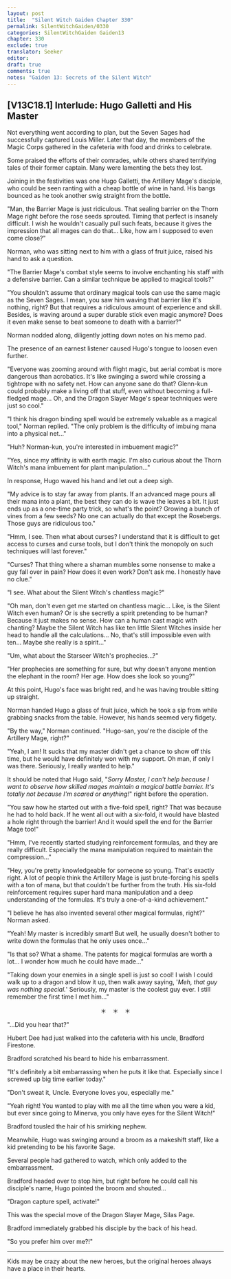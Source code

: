 ```yaml
---
layout: post
title:  "Silent Witch Gaiden Chapter 330"
permalink: SilentWitchGaiden/0330
categories: SilentWitchGaiden Gaiden13
chapter: 330
exclude: true
translator: Seeker
editor: 
draft: true
comments: true
notes: "Gaiden 13: Secrets of the Silent Witch"
---
```

<h2>[V13C18.1] Interlude: Hugo Galletti and His Master</h2>

Not everything went according to plan, but the Seven Sages had successfully captured Louis Miller. Later that day, the members of the Magic Corps gathered in the cafeteria with food and drinks to celebrate.

Some praised the efforts of their comrades, while others shared terrifying tales of their former captain. Many were lamenting the bets they lost.

Joining in the festivities was one Hugo Galletti, the Artillery Mage's disciple, who could be seen ranting with a cheap bottle of wine in hand. His bangs bounced as he took another swig straight from the bottle.

"Man, the Barrier Mage is just ridiculous. That sealing barrier on the Thorn Mage right before the rose seeds sprouted. Timing that perfect is insanely difficult. I wish he wouldn't casually pull such feats, because it gives the impression that all mages can do that... Like, how am I supposed to even come close?"

Norman, who was sitting next to him with a glass of fruit juice, raised his hand to ask a question.

"The Barrier Mage's combat style seems to involve enchanting his staff with a defensive barrier. Can a similar technique be applied to magical tools?"

"You shouldn't assume that ordinary magical tools can use the same magic as the Seven Sages. I mean, you saw him waving that barrier like it's nothing, right? But that requires a ridiculous amount of experience and skill. Besides, is waving around a super durable stick even magic anymore? Does it even make sense to beat someone to death with a barrier?"

Norman nodded along, diligently jotting down notes on his memo pad.

The presence of an earnest listener caused Hugo's tongue to loosen even further.

"Everyone was zooming around with flight magic, but aerial combat is more dangerous than acrobatics. It's like swinging a sword while crossing a tightrope with no safety net. How can anyone sane do that? Glenn-kun could probably make a living off that stuff, even without becoming a full-fledged mage... Oh, and the Dragon Slayer Mage's spear techniques were just so cool."

"I think his dragon binding spell would be extremely valuable as a magical tool," Norman replied. "The only problem is the difficulty of imbuing mana into a physical net..."

"Huh? Norman-kun, you're interested in imbuement magic?"

"Yes, since my affinity is with earth magic. I'm also curious about the Thorn Witch's mana imbuement for plant manipulation..."

In response, Hugo waved his hand and let out a deep sigh.

"My advice is to stay far away from plants. If an advanced mage pours all their mana into a plant, the best they can do is wave the leaves a bit. It just ends up as a one-time party trick, so what's the point? Growing a bunch of vines from a few seeds? No one can actually do that except the Rosebergs. Those guys are ridiculous too."

"Hmm, I see. Then what about curses? I understand that it is difficult to get access to curses and curse tools, but I don't think the monopoly on such techniques will last forever."

"Curses? That thing where a shaman mumbles some nonsense to make a guy fall over in pain? How does it even work? Don't ask me. I honestly have no clue."

"I see. What about the Silent Witch's chantless magic?"

"Oh man, don't even get me started on chantless magic... Like, is the Silent Witch even human? Or is she secretly a spirit pretending to be human? Because it just makes no sense. How can a human cast magic with chanting? Maybe the Silent Witch has like ten little Silent Witches inside her head to handle all the calculations... No, that's still impossible even with ten... Maybe she really is a spirit..."

"Um, what about the Starseer Witch's prophecies...?"

"Her prophecies are something for sure, but why doesn't anyone mention the elephant in the room? Her age. How does she look so young?"

At this point, Hugo's face was bright red, and he was having trouble sitting up straight.

Norman handed Hugo a glass of fruit juice, which he took a sip from while grabbing snacks from the table. However, his hands seemed very fidgety.

"By the way," Norman continued. "Hugo-san, you're the disciple of the Artillery Mage, right?"

"Yeah, I am! It sucks that my master didn't get a chance to show off this time, but he would have definitely won with my support. Oh man, if only I was there. Seriously, I really wanted to help."

It should be noted that Hugo said, "*Sorry Master, I can't help because I want to observe how skilled mages maintain a magical battle barrier. It's totally not because I'm scared or anything!*" right before the operation.

"You saw how he started out with a five-fold spell, right? That was because he had to hold back. If he went all out with a six-fold, it would have blasted a hole right through the barrier! And it would spell the end for the Barrier Mage too!"

"Hmm, I've recently started studying reinforcement formulas, and they are really difficult. Especially the mana manipulation required to maintain the compression..."

"Hey, you're pretty knowledgeable for someone so young. That's exactly right. A lot of people think the Artillery Mage is just brute-forcing his spells with a ton of mana, but that couldn't be further from the truth. His six-fold reinforcement requires super hard mana manipulation and a deep understanding of the formulas. It's truly a one-of-a-kind achievement."

"I believe he has also invented several other magical formulas, right?" Norman asked.

"Yeah! My master is incredibly smart! But well, he usually doesn't bother to write down the formulas that he only uses once..."

"Is that so? What a shame. The patents for magical formulas are worth a lot... I wonder how much he could have made..."

"Taking down your enemies in a single spell is just so cool! I wish I could walk up to a dragon and blow it up, then walk away saying, '*Meh, that guy was nothing special.*' Seriously, my master is the coolest guy ever. I still remember the first time I met him..."

<p style="text-align: center;">＊　＊　＊</p>

"...Did you hear that?"

Hubert Dee had just walked into the cafeteria with his uncle, Bradford Firestone.

Bradford scratched his beard to hide his embarrassment.

"It's definitely a bit embarrassing when he puts it like that. Especially since I screwed up big time earlier today."

"Don't sweat it, Uncle. Everyone loves you, especially me."

"Yeah right! You wanted to play with me all the time when you were a kid, but ever since going to Minerva, you only have eyes for the Silent Witch!"

Bradford tousled the hair of his smirking nephew.

Meanwhile, Hugo was swinging around a broom as a makeshift staff, like a kid pretending to be his favorite Sage.

Several people had gathered to watch, which only added to the embarrassment.

Bradford headed over to stop him, but right before he could call his disciple's name, Hugo pointed the broom and shouted...

"Dragon capture spell, activate!"

This was the special move of the Dragon Slayer Mage, Silas Page.

Bradford immediately grabbed his disciple by the back of his head.

"So you prefer him over me?!"

---

Kids may be crazy about the new heroes, but the original heroes always have a place in their hearts.




